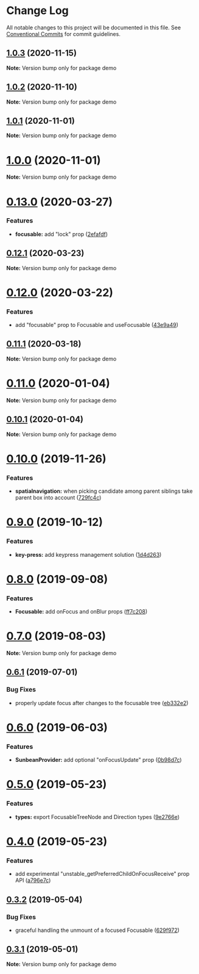# Change Log

All notable changes to this project will be documented in this file.
See [Conventional Commits](https://conventionalcommits.org) for commit guidelines.

## [1.0.3](https://github.com/wzrdzl/react-sunbeam/compare/v1.0.2...v1.0.3) (2020-11-15)

**Note:** Version bump only for package demo

## [1.0.2](https://github.com/wzrdzl/react-sunbeam/compare/v1.0.1...v1.0.2) (2020-11-10)

**Note:** Version bump only for package demo

## [1.0.1](https://github.com/wzrdzl/react-sunbeam/compare/v1.0.0...v1.0.1) (2020-11-01)

**Note:** Version bump only for package demo

# [1.0.0](https://github.com/wzrdzl/react-sunbeam/compare/v0.13.0...v1.0.0) (2020-11-01)

**Note:** Version bump only for package demo

# [0.13.0](https://github.com/wzrdzl/react-sunbeam/compare/v0.12.1...v0.13.0) (2020-03-27)

### Features

-   **focusable:** add "lock" prop ([2efafdf](https://github.com/wzrdzl/react-sunbeam/commit/2efafdf7debb5471dcf9d2fc28b041d1a2287468))

## [0.12.1](https://github.com/wzrdzl/react-sunbeam/compare/v0.12.0...v0.12.1) (2020-03-23)

**Note:** Version bump only for package demo

# [0.12.0](https://github.com/wzrdzl/react-sunbeam/compare/v0.11.1...v0.12.0) (2020-03-22)

### Features

-   add "focusable" prop to Focusable and useFocusable ([43e9a49](https://github.com/wzrdzl/react-sunbeam/commit/43e9a49320dee817b02d1ddfb486bbd21825bd8a))

## [0.11.1](https://github.com/wzrdzl/react-sunbeam/compare/v0.11.0...v0.11.1) (2020-03-18)

**Note:** Version bump only for package demo

# [0.11.0](https://github.com/wzrdzl/react-sunbeam/compare/v0.10.1...v0.11.0) (2020-01-04)

**Note:** Version bump only for package demo

## [0.10.1](https://github.com/wzrdzl/react-sunbeam/compare/v0.10.0...v0.10.1) (2020-01-04)

**Note:** Version bump only for package demo

# [0.10.0](https://github.com/wzrdzl/react-sunbeam/compare/v0.9.0...v0.10.0) (2019-11-26)

### Features

-   **spatialnavigation:** when picking candidate among parent siblings take parent box into account ([729fc4c](https://github.com/wzrdzl/react-sunbeam/commit/729fc4c))

# [0.9.0](https://github.com/wzrdzl/react-sunbeam/compare/v0.8.0...v0.9.0) (2019-10-12)

### Features

-   **key-press:** add keypress management solution ([1d4d263](https://github.com/wzrdzl/react-sunbeam/commit/1d4d263))

# [0.8.0](https://github.com/wzrdzl/react-sunbeam/compare/v0.7.0...v0.8.0) (2019-09-08)

### Features

-   **Focusable:** add onFocus and onBlur props ([ff7c208](https://github.com/wzrdzl/react-sunbeam/commit/ff7c208))

# [0.7.0](https://github.com/wzrdzl/react-sunbeam/compare/v0.6.1...v0.7.0) (2019-08-03)

**Note:** Version bump only for package demo

## [0.6.1](https://github.com/wzrdzl/react-sunbeam/compare/v0.6.0...v0.6.1) (2019-07-01)

### Bug Fixes

-   properly update focus after changes to the focusable tree ([eb332e2](https://github.com/wzrdzl/react-sunbeam/commit/eb332e2))

# [0.6.0](https://github.com/wzrdzl/react-sunbeam/compare/v0.5.0...v0.6.0) (2019-06-03)

### Features

-   **SunbeanProvider:** add optional "onFocusUpdate" prop ([0b98d7c](https://github.com/wzrdzl/react-sunbeam/commit/0b98d7c))

# [0.5.0](https://github.com/wzrdzl/react-sunbeam/compare/v0.4.0...v0.5.0) (2019-05-23)

### Features

-   **types:** export FocusableTreeNode and Direction types ([9e2766e](https://github.com/wzrdzl/react-sunbeam/commit/9e2766e))

# [0.4.0](https://github.com/wzrdzl/react-sunbeam/compare/v0.3.2...v0.4.0) (2019-05-23)

### Features

-   add experimental "unstable_getPreferredChildOnFocusReceive" prop API ([a796e7c](https://github.com/wzrdzl/react-sunbeam/commit/a796e7c))

## [0.3.2](https://github.com/wzrdzl/react-sunbeam/compare/v0.3.1...v0.3.2) (2019-05-04)

### Bug Fixes

-   graceful handling the unmount of a focused Focusable ([629f972](https://github.com/wzrdzl/react-sunbeam/commit/629f972))

## [0.3.1](https://github.com/wzrdzl/react-sunbeam/compare/v0.3.0...v0.3.1) (2019-05-01)

**Note:** Version bump only for package demo

